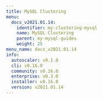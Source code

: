 ```yaml
---
title: MySQL Clustering
menu:
  docs_v2021.01.14:
    identifier: my-clustering-mysql
    name: MySQL Clustering
    parent: my-mysql-guides
    weight: 25
menu_name: docs_v2021.01.14
info:
  autoscaler: v0.1.0
  cli: v0.16.0
  community: v0.16.0
  enterprise: v0.3.0
  installer: v0.16.0
  version: v2021.01.14
---
```


